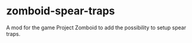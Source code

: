 # zomboid-spear-traps
A mod for the game Project Zomboid to add the possibility to setup spear traps.
